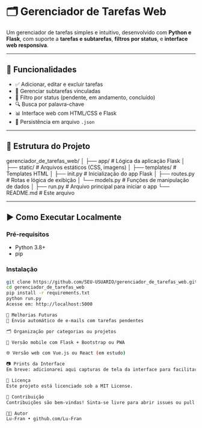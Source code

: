 # 🗂️ Gerenciador de Tarefas Web

Um gerenciador de tarefas simples e intuitivo, desenvolvido com **Python e Flask**, com suporte a **tarefas e subtarefas**, **filtros por status**, e **interface web responsiva**.

---

## 🚀 Funcionalidades

- ✅ Adicionar, editar e excluir tarefas
- 🔁 Gerenciar subtarefas vinculadas
- 📅 Filtro por status (pendente, em andamento, concluído)
- 🔍 Busca por palavra-chave
- 📊 Interface web com HTML/CSS e Flask
- 💾 Persistência em arquivo `.json`

---

## 🧱 Estrutura do Projeto

gerenciador_de_tarefas_web/
│
├── app/ # Lógica da aplicação Flask
│ ├── static/ # Arquivos estáticos (CSS, imagens)
│ ├── templates/ # Templates HTML
│ ├── init.py # Inicialização do app Flask
│ ├── routes.py # Rotas e lógica de exibição
│ └── models.py # Funções de manipulação de dados
│
├── run.py # Arquivo principal para iniciar o app
└── README.md # Este arquivo

---

## ▶️ Como Executar Localmente

### Pré-requisitos

- Python 3.8+
- pip

### Instalação

```bash
git clone https://github.com/SEU-USUARIO/gerenciador_de_tarefas_web.git
cd gerenciador_de_tarefas_web
pip install -r requirements.txt
python run.py
Acesse em: http://localhost:5000

📌 Melhorias Futuras
📧 Envio automático de e-mails com tarefas pendentes

🗂️ Organização por categorias ou projetos

📱 Versão mobile com Flask + Bootstrap ou PWA

🌐 Versão web com Vue.js ou React (em estudo)

📷 Prints da Interface
Em breve: adicionarei aqui capturas de tela da interface para facilitar a visualização do sistema.

📄 Licença
Este projeto está licenciado sob a MIT License.

🤝 Contribuição
Contribuições são bem-vindas! Sinta-se livre para abrir issues ou pull requests.

👨‍💻 Autor
Lu-Fran • github.com/Lu-Fran

```
